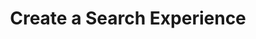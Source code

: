 ---
title: Create a Search Experience
eleventyNavigation:
  parent: searching
  key: searching-search-experience
  title: Create a Search Experience
  order: 30
---